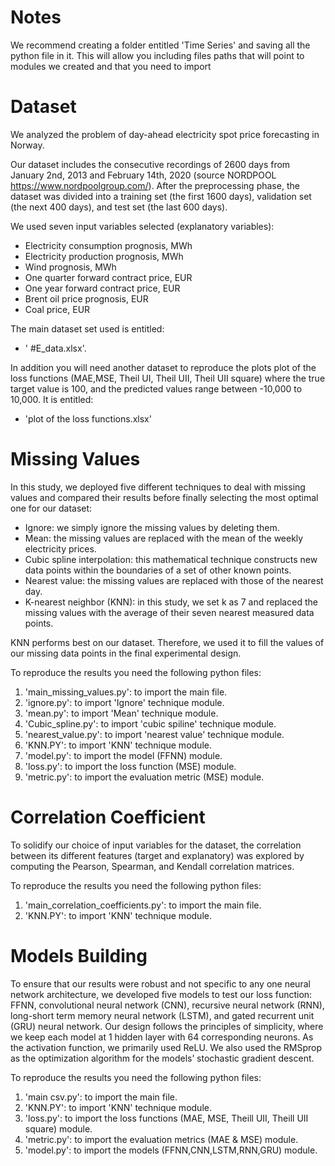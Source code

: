 # Notes
We recommend creating a folder entitled 'Time Series' and saving all the python file in it. This will allow you including files paths that will point to modules we created and that you need to import

# Dataset
We analyzed the problem of day-ahead electricity spot price forecasting in Norway. 

Our dataset includes the consecutive recordings of 2600 days from January 2nd, 2013 and February 14th, 2020 (source NORDPOOL https://www.nordpoolgroup.com/). After the preprocessing phase, the dataset was divided into a training set (the first 1600 days), validation set (the next 400 days), and test set (the last 600 days).

We used seven input variables selected (explanatory variables):
- Electricity consumption prognosis, MWh
- Electricity production prognosis, MWh
- Wind prognosis, MWh
- One quarter forward contract price, EUR
- One year forward contract price, EUR
- Brent oil price prognosis, EUR
- Coal price, EUR

The main dataset set used is entitled: 
- ' #E_data.xlsx'. 

In addition you will need another dataset to reproduce the plots plot of the loss functions (MAE,MSE, Theil UI, Theil UII, Theil UII square) where the true target value is 100, and the predicted values range between -10,000 to 10,000. It is entitled:
- 'plot of the loss functions.xlsx'

# Missing Values
In this study, we deployed five different techniques to deal with missing values and compared their results before finally selecting the most optimal one for our dataset:

- Ignore: we simply ignore the missing values by deleting them.
- Mean: the missing values are replaced with the mean of the weekly electricity prices. 
- Cubic spline interpolation: this mathematical technique constructs new data points within the boundaries of a set of other known points. 
- Nearest value: the missing values are replaced with those of the nearest day. 
- K-nearest neighbor (KNN): in this study, we set k as 7 and replaced the missing values with the average of their seven nearest measured data points.  

KNN performs best on our dataset. Therefore, we used it to fill the values of our missing data points in the final experimental design. 

To reproduce the results you need the following python files:
1. 'main_missing_values.py': to import the main file.
2. 'ignore.py': to import 'Ignore' technique module.
3. 'mean.py': to import 'Mean' technique module.
4. 'Cubic_spline.py': to import 'cubic spiline' technique module.
5. 'nearest_value.py': to import 'nearest value' technique module.
6. 'KNN.PY': to import 'KNN' technique module.
7. 'model.py': to import the model (FFNN) module.
8. 'loss.py': to import the loss function (MSE) module.
9. 'metric.py': to import the evaluation metric (MSE) module.

# Correlation Coefficient
To solidify our choice of input variables for the dataset, the correlation between its different features (target and explanatory) was explored by computing the Pearson, Spearman, and Kendall correlation matrices.

To reproduce the results you need the following python files:
1. 'main_correlation_coefficients.py': to import the main file.
2. 'KNN.PY': to import 'KNN' technique module.

# Models Building
To ensure that our results were robust and not specific to any one neural network architecture, we developed five models to test our loss function: FFNN, convolutional neural network (CNN), recursive neural network (RNN), long-short term memory neural network (LSTM), and gated recurrent unit (GRU) neural network.
Our design follows the principles of simplicity, where we keep each model at 1 hidden layer with 64 corresponding neurons. As the activation function, we primarily used ReLU. We also used the RMSprop as the optimization algorithm for the models’ stochastic gradient descent.


To reproduce the results you need the following python files:
1. 'main csv.py': to import the main file.
2. 'KNN.PY': to import 'KNN' technique module.
3. 'loss.py': to import the loss functions (MAE, MSE, Theill UII, Theill UII square) module.
4. 'metric.py': to import the evaluation metrics (MAE & MSE) module.
5. 'model.py': to import the models (FFNN,CNN,LSTM,RNN,GRU) module.
